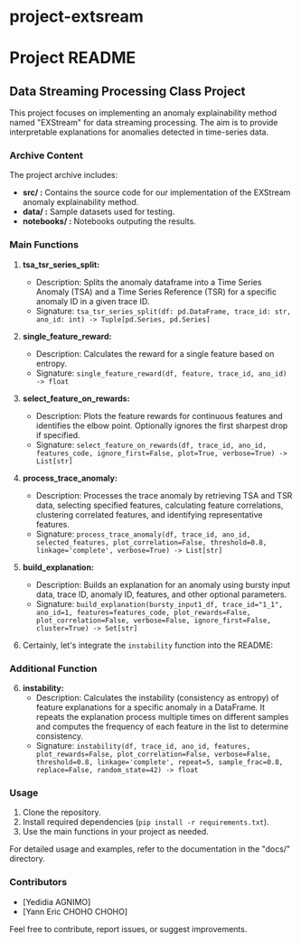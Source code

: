 # project-extsream

# Project README

## Data Streaming Processing Class Project

This project focuses on implementing an anomaly explainability method named "EXStream" for data streaming processing. The aim is to provide interpretable explanations for anomalies detected in time-series data.

### Archive Content

The project archive includes:

- **src/ :** Contains the source code for our implementation of the EXStream anomaly explainability method.
- **data/ :** Sample datasets used for testing.
- **notebooks/ :** Notebooks outputing the results.

### Main Functions

1. **tsa_tsr_series_split:**
   - Description: Splits the anomaly dataframe into a Time Series Anomaly (TSA) and a Time Series Reference (TSR) for a specific anomaly ID in a given trace ID.
   - Signature: `tsa_tsr_series_split(df: pd.DataFrame, trace_id: str, ano_id: int) -> Tuple[pd.Series, pd.Series]`

2. **single_feature_reward:**
   - Description: Calculates the reward for a single feature based on entropy.
   - Signature: `single_feature_reward(df, feature, trace_id, ano_id) -> float`

3. **select_feature_on_rewards:**
   - Description: Plots the feature rewards for continuous features and identifies the elbow point. Optionally ignores the first sharpest drop if specified.
   - Signature: `select_feature_on_rewards(df, trace_id, ano_id, features_code, ignore_first=False, plot=True, verbose=True) -> List[str]`

4. **process_trace_anomaly:**
   - Description: Processes the trace anomaly by retrieving TSA and TSR data, selecting specified features, calculating feature correlations, clustering correlated features, and identifying representative features.
   - Signature: `process_trace_anomaly(df, trace_id, ano_id, selected_features, plot_correlation=False, threshold=0.8, linkage='complete', verbose=True) -> List[str]`

5. **build_explanation:**
   - Description: Builds an explanation for an anomaly using bursty input data, trace ID, anomaly ID, features, and other optional parameters.
   - Signature: `build_explanation(bursty_input1_df, trace_id="1_1", ano_id=1, features=features_code, plot_rewards=False, plot_correlation=False, verbose=False, ignore_first=False, cluster=True) -> Set[str]`

6. Certainly, let's integrate the `instability` function into the README:

### Additional Function

6. **instability:**
   - Description: Calculates the instability (consistency as entropy) of feature explanations for a specific anomaly in a DataFrame. It repeats the explanation process multiple times on different samples and computes the frequency of each feature in the list to determine consistency.
   - Signature: `instability(df, trace_id, ano_id, features, plot_rewards=False, plot_correlation=False, verbose=False, threshold=0.8, linkage='complete', repeat=5, sample_frac=0.8, replace=False, random_state=42) -> float`


### Usage

1. Clone the repository.
2. Install required dependencies (`pip install -r requirements.txt`).
3. Use the main functions in your project as needed.

For detailed usage and examples, refer to the documentation in the "docs/" directory.

### Contributors

- [Yedidia AGNIMO]
- [Yann Eric CHOHO CHOHO]

Feel free to contribute, report issues, or suggest improvements.
